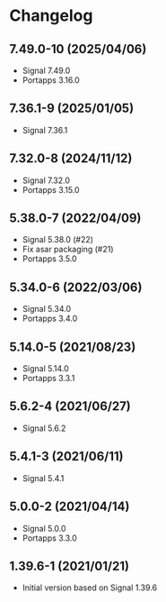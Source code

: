 # Changelog

## 7.49.0-10 (2025/04/06)

* Signal 7.49.0
* Portapps 3.16.0

## 7.36.1-9 (2025/01/05)

* Signal 7.36.1

## 7.32.0-8 (2024/11/12)

* Signal 7.32.0
* Portapps 3.15.0

## 5.38.0-7 (2022/04/09)

* Signal 5.38.0 (#22)
* Fix asar packaging (#21)
* Portapps 3.5.0

## 5.34.0-6 (2022/03/06)

* Signal 5.34.0
* Portapps 3.4.0

## 5.14.0-5 (2021/08/23)

* Signal 5.14.0
* Portapps 3.3.1

## 5.6.2-4 (2021/06/27)

* Signal 5.6.2

## 5.4.1-3 (2021/06/11)

* Signal 5.4.1

## 5.0.0-2 (2021/04/14)

* Signal 5.0.0
* Portapps 3.3.0

## 1.39.6-1 (2021/01/21)

* Initial version based on Signal 1.39.6
